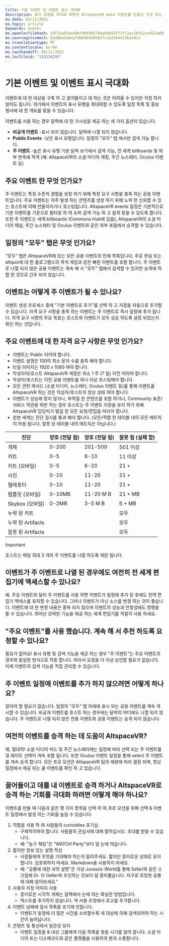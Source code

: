 ```yaml
---
title: 기본 이벤트 및 이벤트 표시 극대화
description: 표시 유형을 최대화 하면서 AltspaceVR main 이벤트를 만들고 구성 하는 방법에 대해 알아봅니다.
ms.date: 03/11/2021
ms.topic: article
keywords: events
ms.openlocfilehash: 2df15e01be4dbf0b440574da0e6931f1f11ec26fc2ca451ad98858db624e1f1f
ms.sourcegitcommit: b248ba2a6da7d669b430581fc3a1544413b2e9c1
ms.translationtype: MT
ms.contentlocale: ko-KR
ms.lasthandoff: 08/11/2021
ms.locfileid: "119126295"
---
```

# <a name="main-events-and-maximizing-event-visibility"></a>기본 이벤트 및 이벤트 표시 극대화

이벤트에 대 한 대상을 구축 하 고 끌어들이고 데 하는 것은 어려울 수 있지만 걱정 하지 않아도 됩니다. 여기에서 이벤트의 표시 유형을 최대화할 수 있도록 일정 목록 및 홍보 행사에 대 한 개요를 찾을 수 있습니다.

이벤트를 사용 하는 경우 달력에 대 한 가시성을 제공 하는 세 가지 옵션이 있습니다.

* **비공개 이벤트** -표시 되지 않습니다. 달력에 나열 되지 않습니다.
* **Public Events** -낮은 표시 유형입니다. 일정의 "모두" 탭 에서만 검색 가능 합니다.
* **주 이벤트** -높은 표시 유형 기본 달력 보기에서 검색 가능, 전 세계 billboards 및 외부 판촉에 적격 (예: AltspaceVR의 소셜 미디어 계정, 주간 뉴스레터, Oculus 이벤트 등)

## <a name="what-are-main-events"></a>주요 이벤트 란 무엇 인가요?

주 이벤트는 특정 수준의 경험을 보장 하기 위해 특정 요구 사항을 충족 하는 공용 이벤트입니다. 주요 이벤트는 자주 발생 하는 콘텐츠를 생성 하기 위해 노력 한 신뢰할 수 있는 호스트에 의해 만들어지거나 호스팅됩니다. AltspaceVR events 일정은 기본적으로 기본 이벤트를 기준으로 필터링 하 여 슈퍼 검색 가능 하 고 쉽게 찾을 수 있도록 합니다. 또한 주 이벤트는 세계 billboards (Commons Hub에 있음), AltspaceVR의 소셜 미디어 채널, 주간 뉴스레터 및 Oculus 이벤트와 같은 외부 포럼에서 승격할 수 있습니다.

## <a name="what-is-the-all-tab-of-the-calendar"></a>일정의 "모두" 탭은 무엇 인가요?

"모두" 탭은 AltspaceVR에 있는 모든 공용 이벤트의 전체 목록입니다. 주로 현실 또는 altquiz에 대 한 홀로그램스의 즉석 게임과 같은 빠른 이벤트를 포함 합니다. 주 이벤트로 나열 되지 않은 공용 이벤트는 계속 해 서 "모두" 탭에서 검색할 수 있지만 승격에 적합 한 것으로 간주 되지 않습니다.

## <a name="how-can-my-event-become-a-main-event"></a>이벤트는 어떻게 주 이벤트가 될 수 있나요?

이벤트 생성 프로세스 중에 "기본 이벤트로 추가"를 선택 하 고 지정을 자동으로 추가할 수 있습니다. 자격 요구 사항을 충족 하는 이벤트는 주 이벤트로 즉시 일정에 추가 됩니다. 자격 요구 사항의 주요 목표는 호스트와 이벤트가 모두 성공 하도록 설정 되었는지 확인 하는 것입니다.

## <a name="what-are-the-eligibility-requirements-for-main-events"></a>주요 이벤트에 대 한 자격 요구 사항은 무엇 인가요?

* 이벤트는 Public 이어야 합니다.
* 이벤트 설명은 100의 최소 문자 수를 충족 해야 합니다.
* 타일 이미지는 1920 x 1080 여야 합니다.
* 작성자의/호스트 AltspaceVR 계정은 최소 1 주 (7 일) 이전 이어야 합니다.
* 작성자/호스트는 이전 공용 이벤트를 하나 이상 호스팅해야 합니다.
* 모든 관련 메서드 (소셜 미디어, 뉴스레터, Oculus 이벤트 등)를 통해 이벤트를 AltspaceVR 하는 것은 작성자/호스트의 정상 상태 여야 합니다.
* 이벤트가 성능에 맞지 않거나, 부적절 한 콘텐츠를 포함 하거나, Community 표준/서비스 약관을 위반 하는 경우 호스트는 주 이벤트 지정을 유지 하기 위해 AltspaceVR 담당자가 발급 한 모든 요청/편집을 따라야 합니다.
* 원본 세계는 진단 검사를 통과 해야 합니다. (모든/적합 한 테이블 내의 모든 메트릭이 허용 됩니다. 잘못 된 테이블 내의 메트릭은 아닙니다.)

| 진단 | 양호 (전달 됨) | 양호 (전달 됨) | 잘못 됨 (실패 함) |
|---|---|---|---|
| 개체 | 0-200 | 201-500 | 501 이상 |
| 키트 | 0-5 | 6-10 | 11 이상 |
| 키트 (모바일) | 0-5 | 6-20 | 21 + |
| 사진 | 0-10 | 11-20 | 21 + |
| 텔레포터 | 0-10 | 11-20 | 21 + |
| 템플릿 (모바일) | 0-10MB | 11-20 M B | 21 + MB |
| Skybox (모바일) | 0-2MB | 3-5 M B | 6 + MB |
| 누락 된 키트 |  |  | 모두 |
| 누락 된 Artifacts |  |  | 모두 |
| 잘못 된 Artifacts |  |  | 모두 |

> [!IMPORTANT]
> 호스트는 매일 최대 3 개의 주 이벤트를 나열 하도록 제한 됩니다.  

## <a name="will-i-still-have-access-to-the-world-editor-if-my-event-is-listed-as-a-main-event"></a>이벤트가 주 이벤트로 나열 된 경우에도 여전히 전 세계 편집기에 액세스할 수 있나요?

예. 주요 이벤트와 달리 주 이벤트를 사용 하면 이벤트가 일정에 추가 된 후에도 전역 편집기 액세스를 유지할 수 있습니다. 그러나 이벤트가 아닌 소스를 변경 하는 것이 좋습니다. 이벤트에 대 한 변경 내용은 중복 되지 않으며 이벤트의 성능과 안정성에도 영향을 줄 수 있습니다. 뛰어난 강력한 기능을 제공 하는 세계 편집기를 적절히 사용 하세요.

## <a name="you-used-to-have-featured-events-can-i-still-request-to-be-featured"></a>"주요 이벤트"를 사용 했습니다. 계속 해 서 추천 하도록 요청할 수 있나요?

필요가 없어요! 표시 유형 및 검색 기능을 제공 하는 경우 "주 이벤트"는 주요 이벤트의 경우와 동일한 방식으로 작동 합니다. 따라서 요청을 더 이상 승인할 필요가 없습니다. 이제 이벤트의 검색 기능을 직접 관리할 수 있습니다.

## <a name="what-if-i-dont-want-to-add-my-event-to-the-main-events-calendar"></a>주 이벤트 일정에 이벤트를 추가 하지 않으려면 어떻게 하나요?

알아야 할 필요가 없습니다. 일정의 "모두" 탭 아래에 표시 되는 공용 이벤트를 계속 게시할 수 있습니다. 비공개 이벤트를 호스트 하는 경우에는 달력의 어디에도 나열 되지 않습니다. 주 이벤트로 나열 되지 않은 전용 이벤트와 공용 이벤트는 승격 되지 않습니다.

## <a name="will-altspacevr-still-help-promote-my-events"></a>여전히 이벤트를 승격 하는 데 도움이 AltspaceVR?

예, 절대적! 소셜 미디어 피드 및 주간 뉴스레터에는 일정에 따라 선택 되는 주 이벤트를 큐 레이트 선택이 계속 포함 됩니다. 또한 Oculus 이벤트 일정을 통해 select 주 이벤트를 계속 승격 합니다. 모든 프로 모션은 AltspaceVR 팀의 재량에 따라 결정 되며, 항상 일정에서 제공 되는 쿨 이벤트를 확인 하 고 있습니다.

## <a name="how-can-i-maximize-my-chances-of-attracting-a-large-audience-to-my-event-or-being-promoted-by-altspacevr"></a>끌어들이고 데를 내 이벤트로 승격 하거나 AltspaceVR로 승격 하는 기회를 극대화 하려면 어떻게 해야 하나요?

이벤트를 만들 때 다음과 같은 몇 가지 항목을 선택 하 여 프로 모션을 위해 선택 & 이벤트 일정에서 발생 하는 기회를 높일 수 있습니다.

1. 직함을 사용 하 여 사람들의 curiosities 호기심
    * 구체적이어야 합니다. 사람들의 관심사에 대해 말하십시오. 초대를 받을 수 있습니다.
    * 예: "농구 채팅"은 "WATCH Party"보다 덜 눈에 띄습니다.
2. 짧지만 정보 있는 설명 작성
    * 사람들에게 무엇을 기대해야 하는지 알려주세요. 짧지만 흥미로운 상태로 유지합니다. 암호화하지 마세요. Markdown을 사용하지 마세요.
    * 예: "공룡에 대한 과학 설명"은 가상 Jurassic World를 통해 Safari와 같은 스크립에 Dr. 이 Geller와 조인하는 것보다 덜 흥미롭습니다. 지구로 로밍한 공룡에 대해 알아보세요."
3. 사용자 지정 이미지 사용
    * 흥미로운 시각적 개체는 달력에서 눈에 띄는 확실한 방법입니다.
    * 텍스트를 추가하지 않습니다. 색 사용 조정에서 로고를 추가합니다.
4. 이벤트 날짜에 앞서 목록을 조기에 만듭니다.
    * 이벤트가 일정에 더 많은 시간을 소비할수록 새 대상에 의해 검색되어야 하는 시간이 늘어납니다.
5. 콘텐츠 및 통신에서 일관성 유지
    * 이벤트 일정을 & 대상 그룹에게 다음 목록을 찾을 시기를 알려 줍니다. 소셜 미디어 또는 디스패코드와 같은 플랫폼을 사용하여 팬과 소통합니다.
